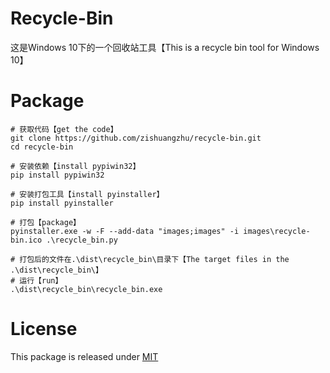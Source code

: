 # Recycle-Bin
这是Windows 10下的一个回收站工具【This is a  recycle bin tool for Windows 10】

# Package
```
# 获取代码【get the code】
git clone https://github.com/zishuangzhu/recycle-bin.git
cd recycle-bin

# 安装依赖【install pypiwin32】
pip install pypiwin32

# 安装打包工具【install pyinstaller】
pip install pyinstaller

# 打包【package】
pyinstaller.exe -w -F --add-data "images;images" -i images\recycle-bin.ico .\recycle_bin.py

# 打包后的文件在.\dist\recycle_bin\目录下【The target files in the .\dist\recycle_bin\】
# 运行【run】
.\dist\recycle_bin\recycle_bin.exe
```

# License
This package is released under [MIT](https://mit-license.org/)
